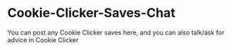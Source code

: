# Cookie-Clicker-Saves-Chat
You can post any Cookie Clicker saves here, and you can also talk/ask for advice in Cookie Clicker
